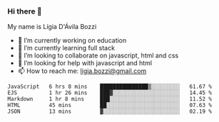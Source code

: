 ### Hi there 👋

My name is Lígia D'Ávila Bozzi

- 🔭 I’m currently working on education
- 🌱 I’m currently learning full stack
- 👯 I’m looking to collaborate on javascript, html and css
- 🤔 I’m looking for help with javascript and html
- 📫 How to reach me: ligia.bozzi@gmail.com

<!--START_SECTION:waka-->
```text
JavaScript   6 hrs 8 mins    ███████████████▒░░░░░░░░░   61.67 % 
EJS          1 hr 26 mins    ███▓░░░░░░░░░░░░░░░░░░░░░   14.45 % 
Markdown     1 hr 8 mins     ███░░░░░░░░░░░░░░░░░░░░░░   11.52 % 
HTML         45 mins         ██░░░░░░░░░░░░░░░░░░░░░░░   07.63 % 
JSON         13 mins         ▓░░░░░░░░░░░░░░░░░░░░░░░░   02.19 % 
```
<!--END_SECTION:waka-->

<!--
**ligiadavilabozzi/ligiadavilabozzi** is a ✨ _special_ ✨ repository because its `README.md` (this file) appears on your GitHub profile.
-->


